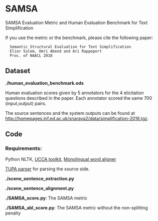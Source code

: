 # SAMSA
SAMSA Evaluation Metric and Human Evaluation Benchmark for Text Simplification

If you use the metric or the benchmark, please cite the following paper:

      Semantic Structural Evaluation for Text Simplification
      Elior Sulem, Omri Abend and Ari Rappoport
      Proc. of NAACL 2018
## Dataset
**./human_evaluation_benchmark.ods**

Human evaluation scores given by 5 annotators for the 4 elicitation questions described in the paper.
Each annotator scored the same 700 (input,output) pairs.

The source sentences and the system outputs can be found at http://homepages.inf.ed.ac.uk/snaraya2/data/simplification-2016.tgz.

## Code
### Requirements:
Python NLTK, [UCCA toolkit](https://github.com/danielhers/ucca), [Monolingual word aligner](https://github.com/ma-sultan/monolingual-word-aligner)

[TUPA parser](https://github.com/danielhers/tupa) for parsing the source side.

**./scene_sentence_extraction.py**

**./scene_sentence_alignment.py** 

**./SAMSA_score.py**: The SAMSA metric

**./SAMSA_abl_score.py**: The SAMSA metric without the non-splitting penalty
